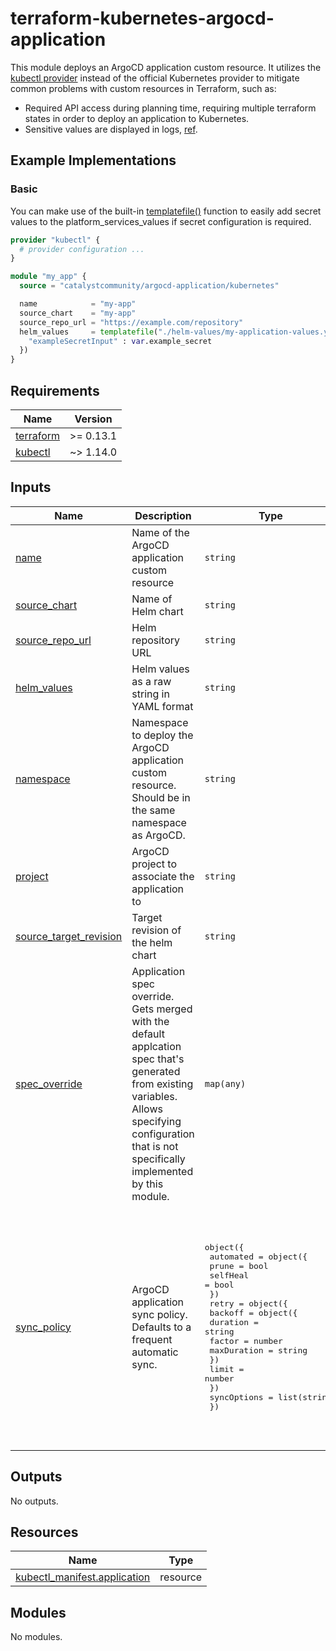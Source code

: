 # terraform-kubernetes-argocd-application

This module deploys an ArgoCD application custom resource. It utilizes the
[kubectl provider](https://github.com/gavinbunney/terraform-provider-kubectl)
instead of the official Kubernetes provider to mitigate common problems with
custom resources in Terraform, such as:
* Required API access during planning time, requiring multiple terraform states
  in order to deploy an application to Kubernetes.
* Sensitive values are displayed in logs, 
  [ref](https://github.com/hashicorp/terraform-provider-kubernetes/issues/1728).

## Example Implementations

### Basic

You can make use of the built-in [templatefile()](https://www.terraform.io/language/functions/templatefile)
function to easily add secret values to the platform_services_values if secret
configuration is required.
```terraform
provider "kubectl" {
  # provider configuration ...
}

module "my_app" {
  source = "catalystcommunity/argocd-application/kubernetes"

  name            = "my-app"
  source_chart    = "my-app"
  source_repo_url = "https://example.com/repository"
  helm_values     = templatefile("./helm-values/my-application-values.yaml", {
    "exampleSecretInput" : var.example_secret
  })
}
```


<!-- BEGIN_TF_DOCS -->
## Requirements

| Name | Version |
|------|---------|
| <a name="requirement_terraform"></a> [terraform](#requirement\_terraform) | >= 0.13.1 |
| <a name="requirement_kubectl"></a> [kubectl](#requirement\_kubectl) | ~> 1.14.0 |

## Inputs

| Name | Description | Type | Default | Required |
|------|-------------|------|---------|:--------:|
| <a name="input_name"></a> [name](#input\_name) | Name of the ArgoCD application custom resource | `string` | n/a | yes |
| <a name="input_source_chart"></a> [source\_chart](#input\_source\_chart) | Name of Helm chart | `string` | n/a | yes |
| <a name="input_source_repo_url"></a> [source\_repo\_url](#input\_source\_repo\_url) | Helm repository URL | `string` | n/a | yes |
| <a name="input_helm_values"></a> [helm\_values](#input\_helm\_values) | Helm values as a raw string in YAML format | `string` | `""` | no |
| <a name="input_namespace"></a> [namespace](#input\_namespace) | Namespace to deploy the ArgoCD application custom resource. Should be in the same namespace as ArgoCD. | `string` | `"argo-cd"` | no |
| <a name="input_project"></a> [project](#input\_project) | ArgoCD project to associate the application to | `string` | `"default"` | no |
| <a name="input_source_target_revision"></a> [source\_target\_revision](#input\_source\_target\_revision) | Target revision of the helm chart | `string` | `">=1.0.0"` | no |
| <a name="input_spec_override"></a> [spec\_override](#input\_spec\_override) | Application spec override. Gets merged with the default applcation spec that's generated from existing variables. Allows specifying configuration that is not specifically implemented by this module. | `map(any)` | `{}` | no |
| <a name="input_sync_policy"></a> [sync\_policy](#input\_sync\_policy) | ArgoCD application sync policy. Defaults to a frequent automatic sync. | <pre>object({<br>    automated = object({<br>      prune    = bool<br>      selfHeal = bool<br>    })<br>    retry = object({<br>      backoff = object({<br>        duration    = string<br>        factor      = number<br>        maxDuration = string<br>      })<br>      limit = number<br>    })<br>    syncOptions = list(string)<br>  })</pre> | <pre>{<br>  "automated": {<br>    "prune": true,<br>    "selfHeal": true<br>  },<br>  "retry": {<br>    "backoff": {<br>      "duration": "5s",<br>      "factor": 2,<br>      "maxDuration": "3m"<br>    },<br>    "limit": 3<br>  },<br>  "syncOptions": [<br>    "CreateNamespace=true",<br>    "PrunePropagationPolicy=foreground",<br>    "PruneLast=true"<br>  ]<br>}</pre> | no |

## Outputs

No outputs.

## Resources

| Name | Type |
|------|------|
| [kubectl_manifest.application](https://registry.terraform.io/providers/gavinbunney/kubectl/latest/docs/resources/manifest) | resource |

## Modules

No modules.
<!-- END_TF_DOCS -->
